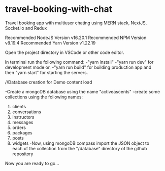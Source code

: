 # travel-booking-with-chat
Travel booking app with multiuser chating using MERN stack, NextJS, Socket.io and Redux


  Recommended NodeJS Version v16.20.1
  Recommended NPM Version v8.19.4
  Recommended Yarn Version v1.22.19

Open the project directory in VSCode or other code editor.

In terminal run the following command:
-"yarn install"
-"yarn run dev" for development mode
or,
-"yarn run build" for building production app and then "yarn start" for starting the servers.


//Database creation for Demo content load

-Create a mongoDB database using the name "activeascents"
-create some collections using the following names:
  1. clients
  2. conversations
  3. instructors
  4. messages
  5. orders
  6. packages
  7. posts
  8. widgets
-Now, using mongoDB compass import the JSON object to
each of the collection from the "/database" directory of the github repository


Now you are ready to go...
